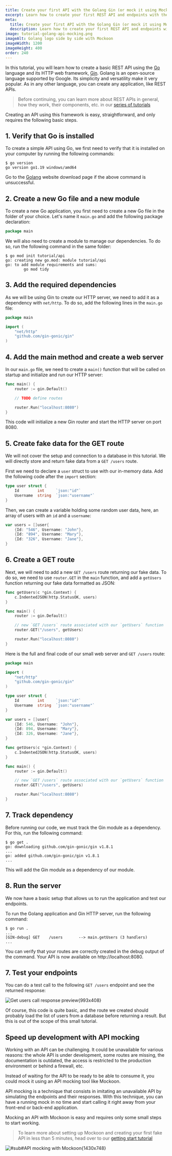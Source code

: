 ```yaml
---
title: Create your first API with the Golang Gin (or mock it using Mockoon!)
excerpt: Learn how to create your first REST API and endpoints with the Golang Gin framework or mock it using Mockoon to accelerate your application development
meta:
  title: Create your first API with the Golang Gin (or mock it using Mockoon!)
  description: Learn how to create your first REST API and endpoints with the Golang Gin framework or mock it using Mockoon to accelerate your application development
image: tutorial-golang-api-mocking.png
imageAlt: Golang logo side by side with Mockoon
imageWidth: 1200
imageHeight: 400
order: 240
---
```


In this tutorial, you will learn how to create a basic REST API using the [Go](https://go.dev/) language and its HTTP web framework, [Gin](https://gin-gonic.com/). Golang is an open-source language supported by Google. Its simplicity and versatility make it very popular. As in any other language, you can create any application, like REST APIs.

> Before continuing, you can learn more about REST APIs in general, how they work, their components, etc. in our [series of tutorials](/articles/api-guide-what-are-api/)

Creating an API using this framework is easy, straightforward, and only requires the following basic steps.

## 1. Verify that Go is installed

To create a simple API using Go, we first need to verify that it is installed on your computer by running the following commands:

```sh-sessions
$ go version
go version go1.19 windows/amd64
```

Go to the [Golang](https://go.dev/dl/) website download page if the above command is unsuccessful.

## 2. Create a new Go file and a new module

To create a new Go application, you first need to create a new Go file in the folder of your choice. Let's name it `main.go` and add the following package declaration:

```go
package main
```

We will also need to create a module to manage our dependencies. To do so, run the following command in the same folder:

```sh-sessions
$ go mod init tutorial/api
go: creating new go.mod: module tutorial/api
go: to add module requirements and sums:
        go mod tidy
```

## 3. Add the required dependencies

As we will be using Gin to create our HTTP server, we need to add it as a dependency with `net/http`. To do so, add the following lines in the `main.go` file:

```go
package main

import (
    "net/http"
    "github.com/gin-gonic/gin"
)
```

## 4. Add the main method and create a web server

In our `main.go` file, we need to create a `main()` function that will be called on startup and initialize and run our HTTP server:

```go
func main() {
    router := gin.Default()

    // TODO define routes

    router.Run("localhost:8080")
}
```

This code will initialize a new Gin router and start the HTTP server on port 8080.

## 5. Create fake data for the GET route

We will not cover the setup and connection to a database in this tutorial. We will directly store and return fake data from a `GET /users` route.

First we need to declare a `user` struct to use with our in-memory data. Add the following code after the `import` section:

```go
type user struct {
    Id        int     `json:"id"`
    Username  string  `json:"username"`
}
```

Then, we can create a variable holding some random user data, here, an array of users with an `id` and a `username`:

```go
var users = []user{
    {Id: "546", Username: "John"},
    {Id: "894", Username: "Mary"},
    {Id: "326", Username: "Jane"},
}
```

## 6. Create a GET route

Next, we will need to add a new `GET /users` route returning our fake data. To do so, we need to use `router.GET` in the `main` function, and add a `getUsers` function returning our fake data formatted as JSON:

```go
func getUsers(c *gin.Context) {
    c.IndentedJSON(http.StatusOK, users)
}

func main() {
    router := gin.Default()

    // new `GET /users` route associated with our `getUsers` function
    router.GET("/users", getUsers)

    router.Run("localhost:8080")
}
```

Here is the full and final code of our small web server and `GET /users` route:

```go
package main

import (
    "net/http"
    "github.com/gin-gonic/gin"
)

type user struct {
    Id        int     `json:"id"`
    Username  string  `json:"username"`
}

var users = []user{
    {Id: 546, Username: "John"},
    {Id: 894, Username: "Mary"},
    {Id: 326, Username: "Jane"},
}

func getUsers(c *gin.Context) {
    c.IndentedJSON(http.StatusOK, users)
}

func main() {
    router := gin.Default()

    // new `GET /users` route associated with our `getUsers` function
    router.GET("/users", getUsers)

    router.Run("localhost:8080")
}
```

## 7. Track dependency

Before running our code, we must track the Gin module as a dependency. For this, run the following command:

```sh-sessions
$ go get .
go: downloading github.com/gin-gonic/gin v1.8.1
...
go: added github.com/gin-gonic/gin v1.8.1
...
```

This will add the Gin module as a dependency of our module.

## 8. Run the server

We now have a basic setup that allows us to run the application and test our endpoints.

To run the Golang application and Gin HTTP server, run the following command:

```sh-sessions
$ go run .
...
[GIN-debug] GET    /users       --> main.getUsers (3 handlers)
...
```

You can verify that your routes are correctly created in the debug output of the command.
Your API is now available on http://localhost:8080.

## 7. Test your endpoints

You can do a test call to the following `GET /users` endpoint and see the returned response:

![Get users call response preview{993x408}](/images/tutorials/golang-gin-api-mocking/api-get-users-call.png)

Of course, this code is quite basic, and the route we created should probably load the list of users from a database before returning a result. But this is out of the scope of this small tutorial.

## Speed up development with API mocking

Working with an API can be challenging. It could be unavailable for various reasons: the whole API is under development, some routes are missing, the documentation is outdated, the access is restricted to the production environment or behind a firewall, etc.

Instead of waiting for the API to be ready to be able to consume it, you could mock it using an API mocking tool like Mockoon.

API mocking is a technique that consists in imitating an unavailable API by simulating the endpoints and their responses. With this technique, you can have a running mock in no time and start calling it right away from your front-end or back-end application.

Mocking an API with Mockoon is easy and requires only some small steps to start working.

> To learn more about setting up Mockoon and creating your first fake API in less than 5 minutes, head over to our [getting start tutorial](/tutorials/getting-started/)

![#sub#API mocking with Mockoon{1430x748}](/images/tutorials/api-mocking-demo.gif)
